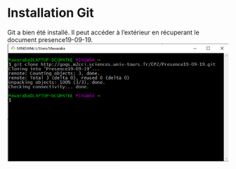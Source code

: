 # Installation Git
Git a bien été installé. Il peut accéder à l’extérieur en récuperant le document presence19-09-19.
![](Installation_Git.png)



